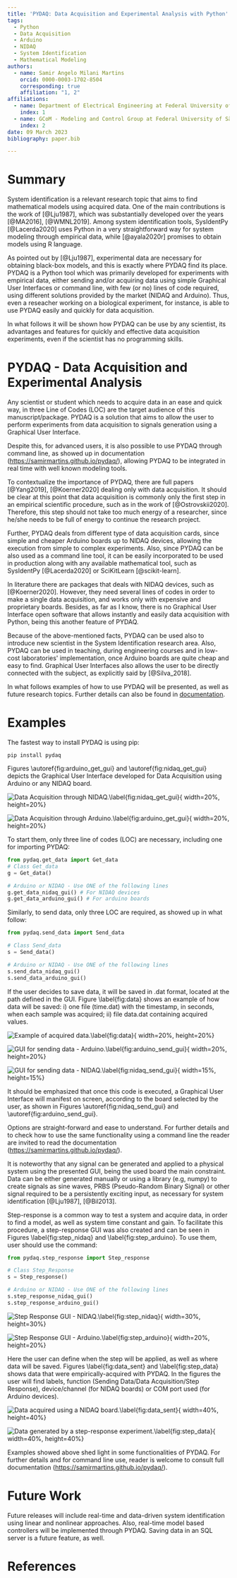 ```yaml
---
title: 'PYDAQ: Data Acquisition and Experimental Analysis with Python'
tags:
  - Python
  - Data Acquisition
  - Arduino
  - NIDAQ
  - System Identification
  - Mathematical Modeling
authors:
  - name: Samir Angelo Milani Martins
    orcid: 0000-0003-1702-8504
    corresponding: true
    affiliation: "1, 2"
affiliations:
  - name: Department of Electrical Engineering at Federal University of São João del-Rei, Brazil.
    index: 1
  - name: GCoM - Modeling and Control Group at Federal University of São João del-Rei, Brazil.
    index: 2
date: 09 March 2023
bibliography: paper.bib

---
```


# Summary

System identification is a relevant research topic that aims to find mathematical models 
using acquired data. One of the main contributions is the work of
[@Lju1987], which was substantially developed over the years [@MA2016], [@WMNL2019]. 
Among system identification tools, SysIdentPy [@Lacerda2020] uses Python in a very 
straightforward way for system modeling through empirical data, while [@ayala2020r] promises to obtain models 
using R language.

As pointed out by [@Lju1987], experimental data are necessary for obtaining 
black-box models, and this is exactly where PYDAQ find its place. PYDAQ is a Python tool 
which was primarily developed for experiments with empirical data, either sending and/or 
acquiring data using simple Graphical User Interfaces or command line, with 
few (or no) lines of code required, using different solutions provided by the 
market (NIDAQ and Arduino). Thus, even a reseacher working on a biological experiment, for instance, 
is able to use PYDAQ easily and quickly for data acquisition.

In what follows it will be shown how PYDAQ can be use by any scientist, its advantages and features for 
quickly and effective data acquisition experiments, even if the scientist has no programming skills. 


# PYDAQ - Data Acquisition and Experimental Analysis

Any scientist or student which needs to acquire data in an ease and quick way, 
in three Line of Codes (LOC) are the target audience of this manuscript/package. PYDAQ 
is a solution that aims to allow the user to perform experiments from data acquisition to 
signals generation using a Graphical User Interface. 

Despite this, for advanced users, it is also possible to use PYDAQ through command line, as 
showed up in documentation (https://samirmartins.github.io/pydaq/), allowing 
PYDAQ to be integrated in real time with well known modeling tools.

To contextualize the importance of PYDAQ, there are full papers [@Yang2019], [@Koerner2020]
dealing only with data acquisition. It should be clear at this point 
that data acquisition is commonly only the first step 
in an empirical scientific procedure, such as in the work of [@Ostrovskii2020]. 
Therefore, this step should not take too much energy of a researcher, since he/she 
needs to be full of energy to continue the research project.

Further, PYDAQ deals from different type of data acquisition cards, since 
simple and cheaper Arduino boards up to NIDAQ devices, allowing the execution from simple to complex 
experiments. Also, since PYDAQ can be also used as a command line tool, it can 
be easily incorporated to be used in production along with any available mathematical tool, such 
as SysIdentPy [@Lacerda2020] or SciKitLearn [@scikit-learn].

In literature there are packages that deals with NIDAQ devices, 
such as [@Koerner2020]. However, they need several 
lines of codes in order to make a single data acquisition, and works only with expensive and 
proprietary boards. Besides, as far as I know, there is no Graphical User Interface 
open software that allows instantly and easily data acquisition with Python, being this another 
feature of PYDAQ.

Because of the above-mentioned facts, PYDAQ can be used also to introduce new 
scientist in the System Identification research area. Also, PYDAQ can be used in 
teaching, during engineering courses and in low-cost laboratories' implementation, once 
Arduino boards are quite cheap and easy to find. Graphical User Interfaces also allows 
the user to be directly connected with the subject, as explicitly said by [@Silva_2018].

In what follows examples of how to use PYDAQ will be presented, as well as future 
research topics. Further details can also be found in [documentation](https://samirmartins.github.io/pydaq/). 

# Examples

The fastest way to install PYDAQ is using pip:

```console
pip install pydaq
```

Figures \autoref{fig:arduino_get_gui} and \autoref{fig:nidaq_get_gui} depicts 
the Graphical User Interface developed for Data Acquisition using Arduino or any NIDAQ board.

![Data Acquisition through NIDAQ.\label{fig:nidaq_get_gui}](../docs/img/get_data_nidaq.png){ width=20%, height=20%}

![Data Acquisition through Arduino.\label{fig:arduino_get_gui}](../docs/img/get_data_arduino.png){ width=20%, height=20%}

To start them, only three line of codes (LOC) are necessary, including one for importing PYDAQ: 

```python
from pydaq.get_data import Get_data
# Class Get_data
g = Get_data()

# Arduino or NIDAQ - Use ONE of the following lines 
g.get_data_nidaq_gui() # For NIDAQ devices 
g.get_data_arduino_gui() # For arduino boards
```

Similarly, to send data, only three LOC are required, as showed up in what follow:

```python
from pydaq.send_data import Send_data

# Class Send_data
s = Send_data()

# Arduino or NIDAQ - Use ONE of the following lines 
s.send_data_nidaq_gui()
s.send_data_arduino_gui()
```

If the user decides to save data, it will be saved in .dat format, located at the 
path defined in the GUI. Figure \label{fig:data} shows an example of how data will be saved: i) one file (time.dat) 
with the timestamp, in seconds, when each sample was acquired; ii) file data.dat containing acquired values.

![Example of acquired data.\label{fig:data}](../docs/img/data.png){ width=20%, height=20%}

![GUI for sending data - Arduino.\label{fig:arduino_send_gui}](../docs/img/send_data_nidaq_gui.png){ width=20%, height=20%}

![GUI for sending data - NIDAQ.\label{fig:nidaq_send_gui}](../docs/img/send_data_arduino_gui.png){ width=15%, height=15%}

It should be emphasized that once this code is executed, a Graphical User Interface will 
manifest on screen, according to the board selected by the user, as 
shown in Figures \autoref{fig:nidaq_send_gui} and \autoref{fig:arduino_send_gui}.

Options are straight-forward and ease to understand. For further details and to check 
how to use the same functionality using a command line the reader are invited to 
read the documentation (https://samirmartins.github.io/pydaq/). 

It is noteworthy that any signal can be generated and applied to a physical 
system using the presented GUI, being the used board the main constraint. Data 
can be either generated manually or using a library (e.g, numpy) to create 
signals as sine waves, PRBS (Pseudo-Random Binary Signal) or other signal 
required to be a persistently exciting input, as necessary for system identification [@Lju1987], [@Bil2013].  

Step-response is a common way to test a system and acquire data, in order to find a model, as well 
as system time constant and gain. To facilitate this procedure, a step-response GUI 
was also created and can be seen in Figures \label{fig:step_nidaq} and  \label{fig:step_arduino}. 
To use them, user should use the command: 

```python
from pydaq.step_response import Step_response

# Class Step_Response
s = Step_response()

# Arduino or NIDAQ - Use ONE of the following lines 
s.step_response_nidaq_gui()
s.step_response_arduino_gui()
```


![Step Response GUI - NIDAQ.\label{fig:step_nidaq}](../docs/img/step_response_nidaq_gui.png){ width=30%, height=30%}

![Step Response GUI - Arduino.\label{fig:step_arduino}](../docs/img/step_response_arduino_gui.png){ width=20%, height=20%}

Here the user can define when the step will be applied, as well as where data will be saved.
Figures \label{fig:data_sent} and \label{fig:step_data} shows data that were empirically-acquired 
with PYDAQ. In the figures the user will find labels, function (Sending Data/Data Acquisition/Step Response), 
device/channel (for NIDAQ boards) or COM port used (for Arduino devices).


![Data acquired using a NIDAQ board.\label{fig:data_sent}](../docs/img/sending_data_nidaq.png){ width=40%, height=40%}

![Data generated by a step-response experiment.\label{fig:step_data}](../docs/img/step_response_arduino.png){ width=40%, height=40%}


Examples showed above shed light in some functionalities of PYDAQ. For further 
details and for command line use, reader is welcome to consult full 
documentation (https://samirmartins.github.io/pydaq/).


# Future Work

Future releases will include real-time and data-driven system identification using linear and nonlinear approaches. 
Also, real-time model based controllers will be implemented through PYDAQ. Saving data 
in an SQL server is a future feature, as well.

# References